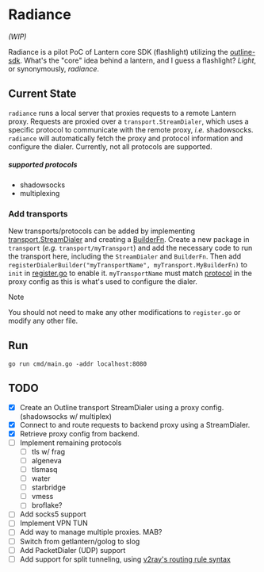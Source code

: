 # Radiance
_(WIP)_

Radiance is a pilot PoC of Lantern core SDK (flashlight) utilizing the [outline-sdk](github.com/Jigsaw-code/outline-sdk).
What's the "core" idea behind a lantern, and I guess a flashlight? _Light_, or synonymously, _radiance_.

## Current State
`radiance` runs a local server that proxies requests to a remote Lantern proxy. Requests are proxied over a `transport.StreamDialer`, which uses a specific protocol to communicate with the remote proxy, _i.e._ shadowsocks. `radiance` will automatically fetch the proxy and protocol information and configure the dialer. Currently, not all protocols are supported.

##### supported protocols
- shadowsocks
- multiplexing

### Add transports
New transports/protocols can be added by implementing [transport.StreamDialer](https://pkg.go.dev/github.com/Jigsaw-Code/outline-sdk@v0.0.17/transport#StreamDialer) and creating a [BuilderFn](https://github.com/getlantern/radiance/blob/main/transport/transport.go#L21). Create a new package in `transport` (_e.g._ `transport/myTransport`) and add the necessary code to run the transport here, including the `StreamDialer` and `BuilderFn`. Then add `registerDialerBuilder("myTransportName", myTransport.MyBuilderFn)` to `init` in [register.go](https://github.com/getlantern/radiance/blob/main/transport/register.go) to enable it. `myTransportName` must match [protocol](https://github.com/getlantern/radiance/blob/main/config/config.go#L16) in the proxy config as this is what's used to configure the dialer.


> [!NOTE]
> You should not need to make any other modifications to `register.go` or modify any other file.


## Run

```
go run cmd/main.go -addr localhost:8080
```

## TODO
- [x] Create an Outline transport StreamDialer using a proxy config. (shadowsocks w/ multiplex)
- [x] Connect to and route requests to backend proxy using a StreamDialer.
- [x] Retrieve proxy config from backend.
- [ ] Implement remaining protocols
  - [ ] tls w/ frag
  - [ ] algeneva
  - [ ] tlsmasq
  - [ ] water
  - [ ] starbridge
  - [ ] vmess
  - [ ] broflake?
- [ ] Add socks5 support
- [ ] Implement VPN TUN 
- [ ] Add way to manage multiple proxies. MAB?
- [ ] Switch from getlantern/golog to slog
- [ ] Add PacketDialer (UDP) support
- [ ] Add support for split tunneling, using [v2ray's routing rule syntax](https://www.v2ray.com/en/configuration/routing.html)
